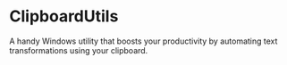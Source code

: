 # ClipboardUtils
A handy Windows utility that boosts your productivity by automating text transformations using your clipboard. 
